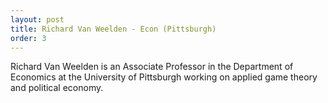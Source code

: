 ```yaml
---
layout: post
title: Richard Van Weelden - Econ (Pittsburgh)
order: 3
---
```


Richard Van Weelden is an Associate Professor in the Department of Economics at the University of Pittsburgh working on applied game theory and political economy.
